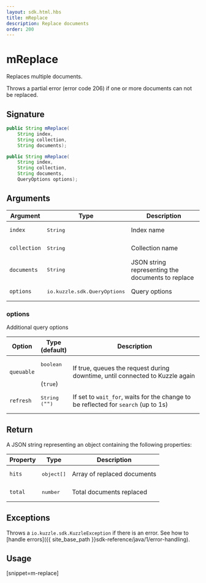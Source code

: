 ```yaml
---
layout: sdk.html.hbs
title: mReplace
description: Replace documents
order: 200
---
```


# mReplace

Replaces multiple documents.

Throws a partial error (error code 206) if one or more documents can not be replaced.

## Signature

```java
public String mReplace(
    String index, 
    String collection, 
    String documents);

public String mReplace(
    String index, 
    String collection, 
    String documents, 
    QueryOptions options);

```

## Arguments

| Argument | Type | Description |
| --- | --- | --- |
| `index` | <pre>String</pre> | Index name |
| `collection` | <pre>String</pre> | Collection name |
| `documents` | <pre>String</pre> | JSON string representing the documents to replace |
| `options` | <pre>io.kuzzle.sdk.QueryOptions</pre> | Query options |

### options

Additional query options

| Option | Type<br/>(default) | Description |
| ------ | -------------- | ----------- |
| `queuable` | <pre>boolean</pre><br/>(`true`) | If true, queues the request during downtime, until connected to Kuzzle again  |
| `refresh` | <pre>String<br/>(`""`)</pre> | If set to `wait_for`, waits for the change to be reflected for `search` (up to 1s) |

## Return

A JSON string representing an object containing the following properties:

| Property   | Type    | Description  |
|--------------|---------|-------------|
| `hits` | <pre>object[]</pre> | Array of replaced documents |
| `total` | <pre>number</pre> | Total documents replaced |

## Exceptions

Throws a `io.kuzzle.sdk.KuzzleException` if there is an error. See how to [handle errors]({{ site_base_path }}sdk-reference/java/1/error-handling).

## Usage

[snippet=m-replace]
